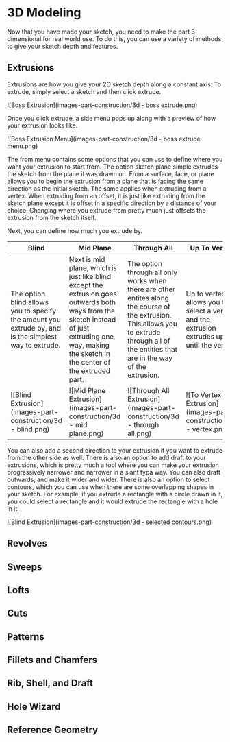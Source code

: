 # 3D Modeling

Now that you have made your sketch, you need to make the part 3 dimensional for real world use. To do this, you can use a variety of methods to give your sketch depth and features. 

## Extrusions

Extrusions are how you give your 2D sketch depth along a constant axis. To extrude, simply select a sketch and then click extrude.

![Boss Extrusion](images-part-construction/3d - boss extrude.png)

Once you click extrude, a side menu pops up along with a preview of how your extrusion looks like. 

![Boss Extrusion Menu](images-part-construction/3d - boss extrude menu.png)

The from menu contains some options that you can use to define where you want your extrusion to start from. The option sketch plane simple extrudes the sketch from the plane it was drawn on. From a surface, face, or plane allows you to begin the extrusion from a plane that is facing the same direction as the initial sketch. The same applies when extruding from a vertex. When extruding from an offset, it is just like extruding from the sketch plane except it is offset in a specific direction by a distance of your choice. Changing where you extrude from pretty much just offsets the extrusion from the sketch itself. 

Next, you can define how much you extrude by. 

| Blind | Mid Plane | Through All | Up To Vertex | Up to Surface | Up to Body |
| -------- | ------- | ------- | ------- | ------- | ------- |
| The option blind allows you to specify the amount you extrude by, and is the simplest way to extrude.  | Next is mid plane, which is just like blind except the extrusion goes outwards both ways from the sketch instead of just extruding one way, making the sketch in the center of the extruded part.  | The option through all only works when there are other entites along the course of the extrusion. This allows you to extrude through all of the entities that are in the way of the extrusion.  | Up to vertex allows you to select a vertex, and the extrusion extrudes up until the vertex. | The same applies to up to surface, except instead it is a surface. | Up to body extrusions are similar, except the sketch that you are extruding needs to be completely enveloped by the body. Then, the sketch continues to extrude until it matches the body perfectly. |
 |  ![Blind Extrusion](images-part-construction/3d - blind.png)  | ![Mid Plane Extrusion](images-part-construction/3d - mid plane.png) | ![Through All Extrusion](images-part-construction/3d - through all.png) | ![To Vertex Extrusion](images-part-construction/3d - vertex.png) | ![To Surface Extrusion](images-part-construction/3d - surface.png) |  ![To Body](images-part-construction/3d - to body.png)

You can also add a second direction to your extrusion if you want to extrude from the other side as well. There is also an option to add draft to your extrusions, which is pretty much a tool where you can make your extrusion progressively narrower and narrower in a slant typa way. You can also draft outwards, and make it wider and wider. There is also an option to select contours, which you can use when there are some overlapping shapes in your sketch. For example, if you extrude a rectangle with a circle drawn in it, you could select a rectangle and it would extrude the rectangle with a hole in it.

![Blind Extrusion](images-part-construction/3d - selected contours.png)
## Revolves

## Sweeps

## Lofts

## Cuts


## Patterns


## Fillets and Chamfers


## Rib, Shell, and Draft


## Hole Wizard


## Reference Geometry

